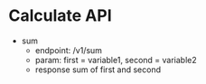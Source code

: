 # Calculate API
* sum
  * endpoint: /v1/sum
  * param: first = variable1, second = variable2
  * response sum of first and second